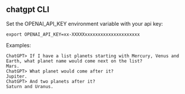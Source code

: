 ## chatgpt CLI

Set the OPENAI_API_KEY environment variable with your api key:
```
export OPENAI_API_KEY=xx-XXXXXxxxxxxxxxxxxxxxxxxxxx
```


Examples:
```
ChatGPT> If I have a list planets starting with Mercury, Venus and Earth, what planet name would come next on the list?
Mars.
ChatGPT> What planet would come after it?
Jupiter.
ChatGPT> And two planets after it?
Saturn and Uranus.
```
